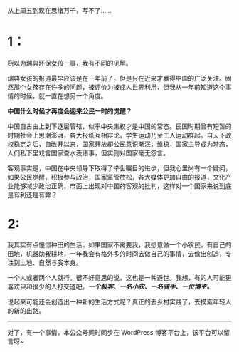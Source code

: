 从上周五到现在思绪万千，写不了……

# **1：**   
窃以为瑞典环保女孩一事，我有不同的见解。

瑞典女孩的报道最早应该是在一年前了，但是只在近来才赢得中国的广泛关注。固然那个女孩存在许多的问题，被评价为被成人世界利用，但我从一年前知道这个事情的时候，就一直在想另一个角度。 

**中国什么时候才再度会迎来公民一时的觉醒？**  

中国自古由上到下逐层管辖，似乎中央集权才是中国的常态。民国时期曾有短暂的时期社会上思潮澎湃，各大报纸互相辩论，学生运动乃至工人运动群起。自天下政权稳定之后，自改开以来，国家开放却公民意识渐泯，维稳，国家主导成为常态，人们私下里戏言国家查水表诸事，但实则对国家毫无怨言。  

客观事实是，中国在中央领导下取得了举世瞩目的进步，但我心里尚有一个疑问，如果公民觉醒，积极参与政治，国家监管放松，各大媒体更加自由的报道，文化产业能够减少政治正确，市面上出现对中国的客观的批判，这样对一个国家来说到底是有利还是有弊？

# **2:**  
我其实有点憧憬种田的生活。如果国家不需要我，我愿意做一个小农民，有自己的田地，机器助我耕地，一年我会有格外多的时间去做自己的事情，去做出创造，专注到土地、自然与我本身。

一个人或者两个人就行。很不好意思的说，这也是一种避世。我想，有的人可能更喜欢只和很少的人打交道吧。***一个极客、一名小农、一名骑手、一位博主。***

说起来可能还会创造出一种新的生活方式呢？真正的去乡村实践了，去摸索年轻人的新的出路。

---

对了，有一个事情，本公众号同时同步在 WordPress 博客平台上，该平台可以留言呀~